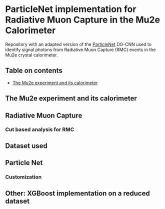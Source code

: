 # ParticleNet implementation for Radiative Muon Capture in the Mu2e Calorimeter

Repository with an adapted version of the [ParticleNet](https://github.com/hqucms/ParticleNet) DG-CNN used to identify signal photons from Radiative Muon Capture (RMC) events in the Mu2e crystal calorimeter.

## Table on contents
- [The Mu2e experiment and its calorimeter](#mu2e-calo) 

## The Mu2e experiment and its calorimeter

## Radiative Muon Capture

### Cut based analysis for RMC

## Dataset used

## Particle Net

### Customization 

## Other: XGBoost implementation on a reduced dataset